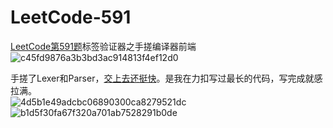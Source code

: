 # LeetCode-591
[LeetCode第591题](https://leetcode.cn/problems/tag-validator)标签验证器之手搓编译器前端  
![c45fd9876a3b3bd3ac914813f4ef12d0](https://github.com/user-attachments/assets/79801c7c-8515-40a3-a202-4514bd258a10)  

手搓了Lexer和Parser，[交上去还挺快](https://leetcode.cn/problems/tag-validator/submissions/561606121)。是我在力扣写过最长的代码，写完成就感拉满。  
![4d5b1e49adcbc06890300ca8279521dc](https://github.com/user-attachments/assets/93e1b9c4-b004-474d-93f4-7f333e33c194)  
![b1d5f30fa67f320a701ab7528291b0de](https://github.com/user-attachments/assets/d725703f-f3fb-4cc3-83f9-e18e2e357b9b)
